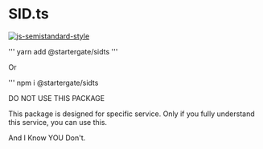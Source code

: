 # SID.ts
[![js-semistandard-style](https://img.shields.io/badge/code%20style-semistandard-brightgreen.svg?style=flat-square)](https://github.com/standard/semistandard)

'''
yarn add @startergate/sidts
'''

Or

'''
npm i @startergate/sidts

DO NOT USE THIS PACKAGE

This package is designed for specific service. Only if you fully understand this service, you can use this.

And I Know YOU Don't.
